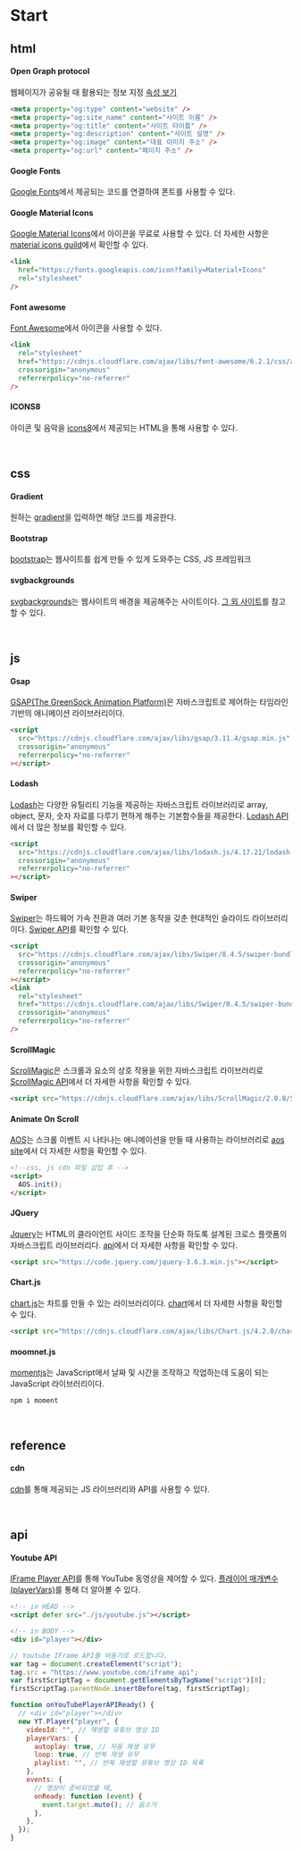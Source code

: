 # Start

## html

#### Open Graph protocol

웹페이지가 공유될 때 활용되는 정보 지정 [속성 보기](https://ogp.me/)

```html
<meta property="og:type" content="website" />
<meta property="og:site_name" content="사이트 이름" />
<meta property="og:title" content="사이트 타이틀" />
<meta property="og:description" content="사이트 설명" />
<meta property="og:image" content="대표 이미지 주소" />
<meta property="og:url" content="페이지 주소" />
```

#### Google Fonts

[Google Fonts](https://fonts.google.com/)에서 제공되는 코드를 연결하여 폰트를 사용할 수 있다.

#### Google Material Icons

[Google Material Icons](https://material.io/resources/icons/?style=baseline)에서 아이콘을 무료로 사용할 수 있다. 더 자세한 사항은 [material icons guild](https://developers.google.com/fonts/docs/material_icons#icon_font_for_the_web)에서 확인할 수 있다.

```html
<link
  href="https://fonts.googleapis.com/icon?family=Material+Icons"
  rel="stylesheet"
/>
```

#### Font awesome

[Font Awesome](https://fontawesome.com/)에서 아이콘을 사용할 수 있다.

```html
<link
  rel="stylesheet"
  href="https://cdnjs.cloudflare.com/ajax/libs/font-awesome/6.2.1/css/all.min.css"
  crossorigin="anonymous"
  referrerpolicy="no-referrer"
/>
```

#### ICONS8

아이콘 및 음악을 [icons8](https://icons8.kr/)에서 제공되는 HTML을 통해 사용할 수 있다.

<br/>

## css

#### Gradient

원하는 [gradient](https://cssgradient.io/)을 입력하연 해당 코드를 제공한다.

#### Bootstrap

[bootstrap](https://getbootstrap.com/)는 웹사이트를 쉽게 만들 수 있게 도와주는 CSS, JS 프레임워크

#### svgbackgrounds

[svgbackgrounds](https://www.svgbackgrounds.com/)는 웹사이트의 배경을 제공해주는 사이트이다. [그 외 사이트](https://dev.to/kiranrajvjd/the-ultimate-css-background-pattern-resource-20m8)를 참고할 수 있다.

<br>

## js

#### Gsap

[GSAP(The GreenSock Animation Platform)](https://greensock.com/gsap/)은 자바스크립트로 제어하는 타임라인 기반의 애니메이션 라이브러리이다.

```html
<script
  src="https://cdnjs.cloudflare.com/ajax/libs/gsap/3.11.4/gsap.min.js"
  crossorigin="anonymous"
  referrerpolicy="no-referrer"
></script>
```

#### Lodash

[Lodash](https://lodash.com/)는 다양한 유틸리티 기능을 제공하는 자바스크립트 라이브러리로 array, object, 문자, 숫자 자료를 다루기 편하게 해주는 기본함수들을 제공한다. [Lodash API](https://lodash.com/docs/4.17.15)에서 더 많은 정보를 확인할 수 있다.

```html
<script
  src="https://cdnjs.cloudflare.com/ajax/libs/lodash.js/4.17.21/lodash.min.js"
  crossorigin="anonymous"
  referrerpolicy="no-referrer"
></script>
```

#### Swiper

[Swiper](https://swiperjs.com/)는 하드웨어 가속 전환과 여러 기본 동작을 갖춘 현대적인 슬라이드 라이브러리이다. [Swiper API](https://swiperjs.com/swiper-api)를 확인할 수 있다.

```html
<script
  src="https://cdnjs.cloudflare.com/ajax/libs/Swiper/8.4.5/swiper-bundle.min.js"
  crossorigin="anonymous"
  referrerpolicy="no-referrer"
></script>
<link
  rel="stylesheet"
  href="https://cdnjs.cloudflare.com/ajax/libs/Swiper/8.4.5/swiper-bundle.css"
  crossorigin="anonymous"
  referrerpolicy="no-referrer"
/>
```

#### ScrollMagic

[ScrollMagic](https://github.com/janpaepke/ScrollMagic)은 스크롤과 요소의 상호 작용을 위한 자바스크립트 라이브러리로 [ScrollMagic API](http://scrollmagic.io/docs/)에서 더 자세한 사항을 확인할 수 있다.

```html
<script src="https://cdnjs.cloudflare.com/ajax/libs/ScrollMagic/2.0.8/ScrollMagic.min.js"></script>
```

#### Animate On Scroll

[AOS](https://github.com/michalsnik/aos)는 스크롤 이벤트 시 나타나는 애니메이션을 만들 때 사용하는 라이브러리로 [aos site](https://michalsnik.github.io/aos/)에서 더 자세한 사항을 확인할 수 있다.

```html
<!--css, js cdn 파일 삽입 후 -->
<script>
  AOS.init();
</script>
```

#### JQuery

[Jquery](https://releases.jquery.com/)는 HTML의 클라이언트 사이드 조작을 단순화 하도록 설계된 크로스 플랫폼의 자바스크립트 라이브러리다. [api](https://api.jquery.com/)에서 더 자세한 사항을 확인할 수 있다.

```html
<script src="https://code.jquery.com/jquery-3.6.3.min.js"></script>
```

#### Chart.js

[chart.js](https://cdnjs.com/libraries/Chart.js)는 차트를 만들 수 있는 라이브러리이다. [chart](https://www.chartjs.org/docs/latest/)에서 더 자세한 사항을 확인할 수 있다.

```html
<script src="https://cdnjs.cloudflare.com/ajax/libs/Chart.js/4.2.0/chart.min.js"></script>
```

#### moomnet.js

[momentjs](https://momentjs.com/)는 JavaScript에서 날짜 및 시간을 조작하고 작업하는데 도움이 되는 JavaScript 라이브러리이다.

```console
npm i moment
```

<br/>

## reference

#### cdn

[cdn](https://cdnjs.com/)를 통해 제공되는 JS 라이브러리와 API를 사용할 수 있다.

<br/>

## api

#### Youtube API

[IFrame Player API](https://developers.google.com/youtube/iframe_api_reference?hl=ko)를 통해 YouTube 동영상을 제어할 수 있다. [플레이어 매개변수(playerVars)](https://developers.google.com/youtube/player_parameters.html?playerVersion=HTML5&hl=ko#Parameters)를 통해 더 알아볼 수 있다.

```html
<!-- in HEAD -->
<script defer src="./js/youtube.js"></script>

<!-- in BODY -->
<div id="player"></div>
```

```javascript
// Youtube IFrame API를 비동기로 로드합니다.
var tag = document.createElement("script");
tag.src = "https://www.youtube.com/iframe_api";
var firstScriptTag = document.getElementsByTagName("script")[0];
firstScriptTag.parentNode.insertBefore(tag, firstScriptTag);

function onYouTubePlayerAPIReady() {
  // <div id="player"></div>
  new YT.Player("player", {
    videoId: "", // 재생할 유튜브 영상 ID
    playerVars: {
      autoplay: true, // 자동 재생 유무
      loop: true, // 반복 재생 유무
      playlist: "", // 반복 재생할 유튜브 영상 ID 목록
    },
    events: {
      // 영상이 준비되었을 때,
      onReady: function (event) {
        event.target.mute(); // 음소거
      },
    },
  });
}
```

